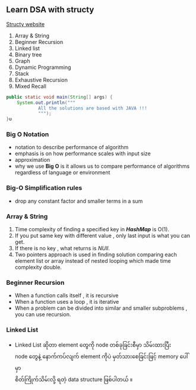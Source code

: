 ## Learn DSA with structy

[Structy website](https://www.structy.net/)

1. Array & String
2. Beginner Recursion
3. Linked list
4. Binary tree
5. Graph
6. Dynamic Programming
7. Stack
8. Exhaustive Recursion
9. Mixed Recall

```java
public static void main(String[] args) {
    System.out.println("""
            All the solutions are based with JAVA !!!
            """);
}ၑ
```
### Big O Notation

- notation to describe performance of algorithm
- emphasis is on how performance scales with input size
- approximation
- why we use **Big O** is it allows us to compare performance of algorithms regardless of language or environment

### Big-O Simplification rules

- drop any constant factor and smaller terms in a sum

### Array & String

1. Time complexity of finding a specified key in ***HashMap*** is O(1).
2. If you put same key with different value , only last input is what you can get.
3. If there is no key , what returns is *NUll*.
4. Two pointers approach is used in finding solution comparing each element list or array instead of nested looping which made time complexity double.

### Beginner Recursion

- When a function calls itself , it is recursive
- When a function uses a loop , it is iterative
- When a problem can be divided into similar and smaller subproblems , you can use recursion.

### Linked List

- Linked List ဆိုတာ element တွေကို node တစ်ခုခြင်းစီမှာ သိမ်းထားပြီး   
  node တွေနဲ့ နောက်ကပ်လျက် element ကိုပဲ မှတ်သားစေခြင်းဖြင့် memory ပေါ်မှာ    
  စိတ်ကြိုက်သိမ်းလို့ ရတဲ့ data structure ဖြစ်ပါတယ် ။